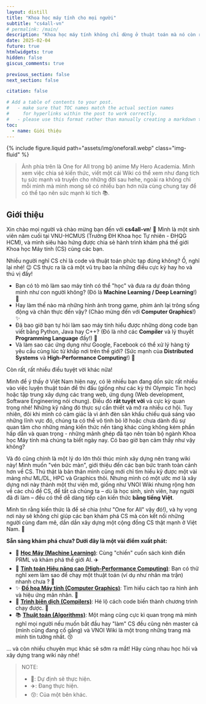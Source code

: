 ```yaml
---
layout: distill
title: "Khoa học máy tính cho mọi người"
subtitle: "cs4all-vn"
# permalink: /main/
description: "Khoa học máy tính không chỉ dừng ở thuật toán mà nó còn rất nhiều thứ khác rất thú vị như Programming Language (Ngôn ngữ lập trình), Compiler (Trình biên dịch), Computer Graphics (Đồ họa máy tính), AI, vâng vâng và mây mây. Trang này được xây dựng tương tự như VNOI Wiki với mong muốn trở thành một thư viện cho các bạn học sinh/sinh viên/người đi làm/... (con người nói chung) có thể tiếp cận từ đó tạo nên một tình yêu đối với Khoa học máy tính nói chung và tạo nên một cộng đồng về Khoa học máy tính ở Việt Nam nói chung."
date: 2025-02-04
future: true
htmlwidgets: true
hidden: false
giscus_comments: true

previous_section: false 
next_section: false

citation: false 

# Add a table of contents to your post.
#   - make sure that TOC names match the actual section names
#     for hyperlinks within the post to work correctly.
#   - please use this format rather than manually creating a markdown table of contents.
toc:
  - name: Giới thiệu
---
```


{% include figure.liquid path="assets/img/oneforall.webp" class="img-fluid" %}

> Ảnh phía trên là One for All trong bộ anime My Hero Academia. Mình xem việc chia sẻ kiến thức, viết một cái Wiki có thể xem như đang tích tụ sức mạnh và truyền cho những đời sau hehe, ngoài ra không chỉ mỗi mình mà mình mong sẽ có nhiều bạn hơn nữa cùng chung tay để có thể tạo nên sức mạnh kì tích 📚.

## Giới thiệu

Xin chào mọi người và chào mừng bạn đến với **cs4all-vn**! 👋 Mình là một sinh viên năm cuối tại VNU-HCMUS (Trường ĐH Khoa học Tự nhiên - ĐHQG HCM), và mình siêu hào hứng được chia sẻ hành trình khám phá thế giới Khoa học Máy tính (CS) cùng các bạn.

Nhiều người nghĩ CS chỉ là code và thuật toán phức tạp đúng không? Ồ, nghĩ lại nhé! 😉 CS thực ra là cả một vũ trụ bao la những điều cực kỳ hay ho và thú vị đấy!

* Bạn có tò mò làm sao máy tính có thể "học" và đưa ra dự đoán thông minh như con người không? (Đó là **Machine Learning / Deep Learning**!) 🧠
* Hay làm thế nào mà những hình ảnh trong game, phim ảnh lại trông sống động và chân thực đến vậy? (Chào mừng đến với **Computer Graphics**!) ✨
* Đã bao giờ bạn tự hỏi làm sao máy tính hiểu được những dòng code bạn viết bằng Python, Java hay C++? (Đó là nhờ các **Compiler** và lý thuyết **Programming Language** đấy!) 🤖
* Và làm sao các ứng dụng như Google, Facebook có thể xử lý hàng tỷ yêu cầu cùng lúc từ khắp nơi trên thế giới? (Sức mạnh của **Distributed Systems** và **High-Performance Computing**!) 🚀

Còn rất, rất nhiều điều tuyệt vời khác nữa!

Mình để ý thấy ở Việt Nam hiện nay, có lẽ nhiều bạn đang dồn sức rất nhiều vào việc luyện thuật toán để thi đấu (giống như các kỳ thi Olympic Tin học) hoặc tập trung xây dựng các trang web, ứng dụng (Web development, Software Engineering nói chung). Điều đó **rất tuyệt vời** và cực kỳ quan trọng nhé! Những kỹ năng đó thực sự cần thiết và mở ra nhiều cơ hội. Tuy nhiên, đôi khi mình có cảm giác là vì ánh đèn sân khấu chiếu quá sáng vào những lĩnh vực đó, chúng ta có thể vô tình bỏ lỡ hoặc chưa dành đủ sự quan tâm cho những mảng kiến thức nền tảng khác cũng không kém phần hấp dẫn và quan trọng - những mảnh ghép đã tạo nên toàn bộ ngành Khoa học Máy tính mà chúng ta biết ngày nay. Có bao giờ bạn cảm thấy như vậy không?

Và đó cũng chính là một lý do lớn thôi thúc mình xây dựng nên trang wiki này! Mình muốn "vén bức màn", giới thiệu đến các bạn bức tranh toàn cảnh hơn về CS. Thú thật là bản thân mình cũng mới chỉ tìm hiểu kỹ được một vài mảng như ML/DL, HPC và Graphics thôi. Nhưng mình có một ước mơ là xây dựng nơi này thành một thư viện mở, giống như VNOI Wiki nhưng rộng hơn về các chủ đề CS, để tất cả chúng ta – dù là học sinh, sinh viên, hay người đã đi làm – đều có thể dễ dàng tiếp cận kiến thức **bằng tiếng Việt**.

Mình tin rằng kiến thức là để sẻ chia (như "One for All" vậy đó!), và hy vọng nơi này sẽ không chỉ giúp các bạn khám phá CS mà còn kết nối những người cùng đam mê, dần dần xây dựng một cộng đồng CS thật mạnh ở Việt Nam. 💪

**Sẵn sàng khám phá chưa? Dưới đây là một vài điểm xuất phát:**

* 🧠 **[Học Máy (Machine Learning)](./prml)**: Cùng "chiến" cuốn sách kinh điển PRML và khám phá thế giới AI. ✈️
* 🚀 **[Tính toán Hiệu năng cao (High-Performance Computing)](./hpc)**: Bạn có thử nghĩ xem làm sao để chạy một thuật toán (ví dụ như nhân ma trận) nhanh chưa ? 🚧
* ✨ **[Đồ họa Máy tính (Computer Graphics)]()**: Tìm hiểu cách tạo ra hình ảnh và hiệu ứng mãn nhãn. 🚧
* 🧩 **[Trình biên dịch (Compilers)](./)**: Hé lộ cách code biến thành chương trình chạy được. 🚧
* 📚 **[Thuật toán (Algorithms)](https://wiki.vnoi.info/)**: Một mảng cũng cực kì quan trọng mà mình nghĩ mọi người nếu muốn bắt đầu hay "làm" CS đều cũng nên master cả (mình cũng đang cố gắng) và VNOI Wiki là một trong những trang mà mình tin tưởng nhất. 😚

... và còn nhiều chuyên mục khác sẽ sớm ra mắt! Hãy cùng nhau học hỏi và xây dựng trang wiki này nhé!

> NOTE:
> - 🚧: Dự định sẽ thực hiện.
> - ✈️: Đang thực hiện.
> - 😚: Của một bên khác.
